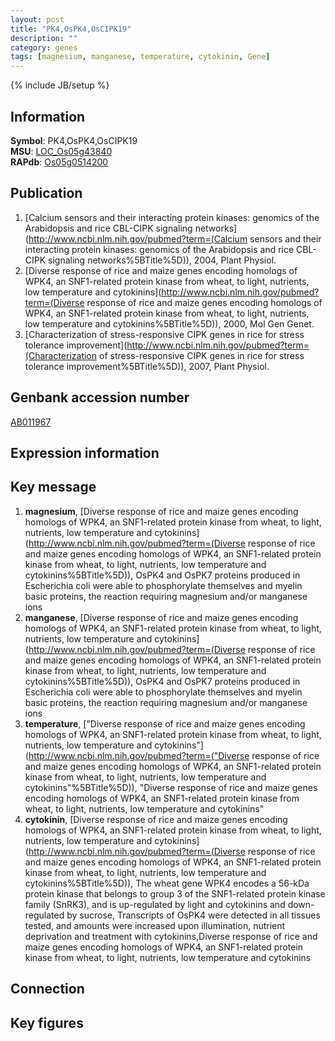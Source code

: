 ```yaml
---
layout: post
title: "PK4,OsPK4,OsCIPK19"
description: ""
category: genes
tags: [magnesium, manganese, temperature, cytokinin, Gene]
---
```

{% include JB/setup %}

## Information
__Symbol__: PK4,OsPK4,OsCIPK19  
__MSU__: [LOC_Os05g43840](http://rice.plantbiology.msu.edu/cgi-bin/ORF_infopage.cgi?orf=LOC_Os05g43840)  
__RAPdb__: [Os05g0514200](http://rapdb.dna.affrc.go.jp/viewer/gbrowse_details/irgsp1?name=Os05g0514200)  

## Publication
1. [Calcium sensors and their interacting protein kinases: genomics of the Arabidopsis and rice CBL-CIPK signaling networks](http://www.ncbi.nlm.nih.gov/pubmed?term=(Calcium sensors and their interacting protein kinases: genomics of the Arabidopsis and rice CBL-CIPK signaling networks%5BTitle%5D)), 2004, Plant Physiol.
2. [Diverse response of rice and maize genes encoding homologs of WPK4, an SNF1-related protein kinase from wheat, to light, nutrients, low temperature and cytokinins](http://www.ncbi.nlm.nih.gov/pubmed?term=(Diverse response of rice and maize genes encoding homologs of WPK4, an SNF1-related protein kinase from wheat, to light, nutrients, low temperature and cytokinins%5BTitle%5D)), 2000, Mol Gen Genet.
3. [Characterization of stress-responsive CIPK genes in rice for stress tolerance improvement](http://www.ncbi.nlm.nih.gov/pubmed?term=(Characterization of stress-responsive CIPK genes in rice for stress tolerance improvement%5BTitle%5D)), 2007, Plant Physiol.

## Genbank accession number
[AB011967](http://www.ncbi.nlm.nih.gov/nuccore/AB011967)

## Expression information

## Key message
1. __magnesium__, [Diverse response of rice and maize genes encoding homologs of WPK4, an SNF1-related protein kinase from wheat, to light, nutrients, low temperature and cytokinins](http://www.ncbi.nlm.nih.gov/pubmed?term=(Diverse response of rice and maize genes encoding homologs of WPK4, an SNF1-related protein kinase from wheat, to light, nutrients, low temperature and cytokinins%5BTitle%5D)),  OsPK4 and OsPK7 proteins produced in Escherichia coli were able to phosphorylate themselves and myelin basic proteins, the reaction requiring magnesium and/or manganese ions
2. __manganese__, [Diverse response of rice and maize genes encoding homologs of WPK4, an SNF1-related protein kinase from wheat, to light, nutrients, low temperature and cytokinins](http://www.ncbi.nlm.nih.gov/pubmed?term=(Diverse response of rice and maize genes encoding homologs of WPK4, an SNF1-related protein kinase from wheat, to light, nutrients, low temperature and cytokinins%5BTitle%5D)),  OsPK4 and OsPK7 proteins produced in Escherichia coli were able to phosphorylate themselves and myelin basic proteins, the reaction requiring magnesium and/or manganese ions
3. __temperature__, ["Diverse response of rice and maize genes encoding homologs of WPK4, an SNF1-related protein kinase from wheat, to light, nutrients, low temperature and cytokinins"](http://www.ncbi.nlm.nih.gov/pubmed?term=("Diverse response of rice and maize genes encoding homologs of WPK4, an SNF1-related protein kinase from wheat, to light, nutrients, low temperature and cytokinins"%5BTitle%5D)), "Diverse response of rice and maize genes encoding homologs of WPK4, an SNF1-related protein kinase from wheat, to light, nutrients, low temperature and cytokinins"
4. __cytokinin__, [Diverse response of rice and maize genes encoding homologs of WPK4, an SNF1-related protein kinase from wheat, to light, nutrients, low temperature and cytokinins](http://www.ncbi.nlm.nih.gov/pubmed?term=(Diverse response of rice and maize genes encoding homologs of WPK4, an SNF1-related protein kinase from wheat, to light, nutrients, low temperature and cytokinins%5BTitle%5D)), The wheat gene WPK4 encodes a 56-kDa protein kinase that belongs to group 3 of the SNF1-related protein kinase family (SnRK3), and is up-regulated by light and cytokinins and down-regulated by sucrose, Transcripts of OsPK4 were detected in all tissues tested, and amounts were increased upon illumination, nutrient deprivation and treatment with cytokinins,Diverse response of rice and maize genes encoding homologs of WPK4, an SNF1-related protein kinase from wheat, to light, nutrients, low temperature and cytokinins

## Connection

## Key figures


